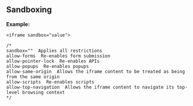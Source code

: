 Sandboxing
-------

**Example:**

    <iframe sandbox="value"> 
	
	/*
	sandbox=""  Applies all restrictions
	allow-forms  Re-enables form submission
	allow-pointer-lock  Re-enables APIs
	allow-popups  Re-enables popups
	allow-same-origin  Allows the iframe content to be treated as being from the same origin
	allow-scripts  Re-enables scripts
	allow-top-navigation  Allows the iframe content to navigate its top-level browsing context
	*/

	
